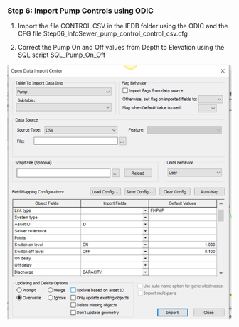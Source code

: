 ### Step 6: Import Pump Controls using ODIC

1. Import the file CONTROL.CSV in the IEDB folder using the ODIC and the CFG file Step06_InfoSewer_pump_control_control_csv.cfg

2. Correct the Pump On and Off values from Depth to Elevation using the SQL script SQL_Pump_On_Off

![Alt text](./media/image-15.png)